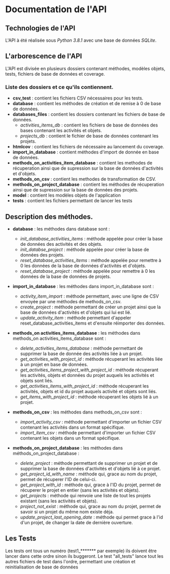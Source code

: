 # Documentation de l'API

## Technologies de l'API

L'API à été réalisée sous *Python 3.8.1* avec une base de données *SQLite*.

## L'arborescence de l'API

L'API est divisée en plusieurs dossiers contenant méthodes, modèles objets, tests, fichiers de base de données et coverage.

### Liste des dossiers et ce qu'ils contiennent.

- **csv_test** : contient les fichiers CSV nécessaires pour les tests.
- **database** : contient les méthodes de création et de remise à 0 de base de données.
- **databases_files** : contient les dossiers contenant les fichiers de base de données.
  - *activities_items_db* : contient les fichiers de base de données des bases contenant les activités et objets.
  - *projects_db* : contient le fichier de base de données contenant les projets.
- **htmlcov** : contient les fichiers de nécessaire au lancement du coverage.
- **import_in_database** : contient méthodes d'import de donnée en base de données.
- **methods_on_activities_item_database** : contient les methodes de récuperation ainsi que de supression sur la base de données d'activités et d'objets.
- **methods_on_csv** : contient les methodes de transformation de CSV.
- **methods_on_project_database** : contient les méthodes de récuperation ainsi que de supression sur la base de données des projets.
- **model** : contient les modèles objets de l'application
- **tests** : contient les fichiers permettant de lancer les tests

## Description des méthodes.

- **database** : les méthodes dans database sont :
  - *init_database_activities_items* : méthode appelée pour créer la base de données des activités et des objets.
  - *init_databse_project* : méthode appelée pour créer la base de données des projets.
  - *reset_database_activities_items* : méthode appelée pour remettre à 0 les données de la base de données d'activités et d'objets.
  - *reset_database_project* : méthode appelée pour remettre à 0 les données de la base de données de projets.
  
  
- **import_in_database** : les méthodes dans import_in_database sont :
  - *activity_item_import* : méthode permettant, avec une ligne de CSV envoyée par une méthodes de methods_on_csv.
  - *create_project* : méthode permettant de créer un projet ainsi que la base de données d'activités et d'objets qui lui est lié.
  - *update_activity_item* : méthode permettant d'appeler reset_database_activities_items et d'ensuite réimporter des données.
  
  
- **methods_on activities_items_database** : les méthodes dans methods_on activities_items_database sont :
  - *delete_activities_items_database* : méthode permettant de supprimer la base de donnée des activités liée à un projet.
  - *get_activities_with_project_id* : méthode récuperant les activités liée à un projet en base de données.
  - *get_activities_items_project_with_project_id* : méthode récuperant les activités, objets et données du projet auquels les activités et objets sont liés. 
  - *get_activities_items_with_project_id* : méthode récuperant les activités, objets et id du projet auquels activité et objets sont liés.
  - *get_items_with_project_id* : méthode récuperant les objets lié à un projet.
  
  
- **methods_on_csv** : les méthodes dans methods_on_csv sont : 
  - *import_activity_csv* : méthode permettant d'importer un fichier CSV contenant les activités dans un format spécifique.
  - *import_item_csv* : méthode permettant d'importer un fichier CSV contenant les objets dans un format spécifique.
  
  
- **methods_on_project_database** : les méthodes dans méthods_on_project_database : 
  - *delete_project* : méthode permettant de supprimer un projet et de supprimer la base de données d'activités et d'objets lié à ce projet.
  - *get_project_id_with_name* :  méthode qui, grace au nom du projet, permet de récuperer l'ID de celui-ci.
  - *get_project_with_id* : méthode qui, grace à l'ID du projet, permet de récuperer le projet en entier (sans les activités et objets).
  - *get_projects* : méthode qui renvoie une liste de tout les projets existant (sans les activités et objets).
  - *project_not_exist* : méthode qui, grace au nom du projet, permet de savoir si un projet du même nom existe déja.
  - *update_project_last_opening_date* : méthode qui permet grace à l'id d'un projet, de changer la date de dernière ouverture.
 

## Les Tests
Les tests ont tous un numéro (test1_******* par exemple) ils doivent être lancer dans cette ordre sinon ils buggeront.
Le test "all_tests" lance tout les autres fichiers de test dans l'ordre, permettant une création et reinitialisation de base de données